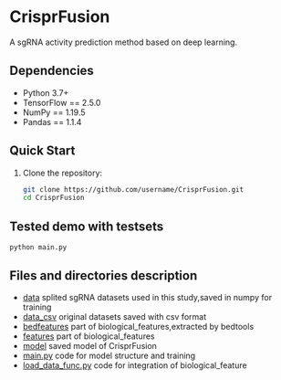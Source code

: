 # CrisprFusion
A sgRNA activity prediction method based on deep learning.

## Dependencies
- Python 3.7+
- TensorFlow == 2.5.0
- NumPy == 1.19.5
- Pandas == 1.1.4

## Quick Start
1. Clone the repository:
   ```bash
   git clone https://github.com/username/CrisprFusion.git
   cd CrisprFusion

## Tested demo with testsets
`python main.py`

## Files and directories description
+ [data](https://github.com/cwk644/CrisprFusion/tree/main/data) splited sgRNA datasets used in this study,saved in numpy for training
+ [data_csv](https://github.com/cwk644/CrisprFusion/tree/main/Datasets) original datasets saved with csv format
+ [bedfeatures](https://github.com/cwk644/CrisprFusion/tree/main/bedfeatures) part of biological_features,extracted by bedtools
+ [features](https://github.com/cwk644/CrisprFusion/tree/main/features) part of biological_features
+ [model](https://github.com/cwk644/CrisprFusion/tree/main/model) saved model of CrisprFusion
+ [main.py](https://github.com/cwk644/CrisprFusion/tree/main/main.py) code for model structure and training
+ [load_data_func.py](https://github.com/cwk644/CrisprFusion/tree/main/load_data_func.py) code for integration of biological_feature

  



